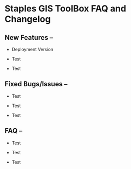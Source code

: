 Staples GIS ToolBox FAQ and Changelog
=====================================

New Features –
--------------

-   Deployment Version

-   Test

-   Test

Fixed Bugs/Issues – 
--------------------

-   Test

-   Test

-   Test

FAQ –
-----

-   Test

-   Test

-   Test
